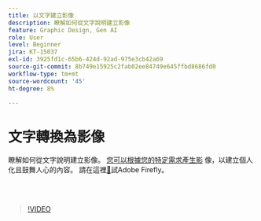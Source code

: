 ```yaml
---
title: 以文字建立影像
description: 瞭解如何從文字說明建立影像
feature: Graphic Design, Gen AI
role: User
level: Beginner
jira: KT-15037
exl-id: 3925fd1c-65b6-424d-92ad-975e3cb42a69
source-git-commit: 8b749e15925c2fab02ee84749e645ffbd8686fd0
workflow-type: tm+mt
source-wordcount: '45'
ht-degree: 8%

---
```


# 文字轉換為影像

瞭解如何從文字說明建立影像。 [您可以根據您的特定需求產生影](https://www.adobe.com/products/firefly/features/text-to-image.html) 像，以建立個人化且鼓舞人心的內容。 請在這裡[&#128279;](https://firefly.adobe.com/)試Adobe Firefly。

<br> 

>[!VIDEO](https://video.tv.adobe.com/v/3447681?quality=12&learn=on&hidetitle=true&captions=chi_hant)
